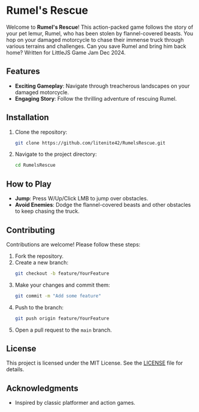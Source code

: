 # Rumel's Rescue

Welcome to **Rumel's Rescue**! This action-packed game follows the story of your pet lemur, Rumel, who has been stolen by flannel-covered beasts. You hop on your damaged motorcycle to chase their immense truck through various terrains and challenges. Can you save Rumel and bring him back home?
Written for LittleJS Game Jam Dec 2024.

## Features

- **Exciting Gameplay**: Navigate through treacherous landscapes on your damaged motorcycle.
- **Engaging Story**: Follow the thrilling adventure of rescuing Rumel.

## Installation

1. Clone the repository:
    ```sh
    git clone https://github.com/litenite42/RumelsRescue.git
    ```
2. Navigate to the project directory:
    ```sh
    cd RumelsRescue
    ```

## How to Play

- **Jump**: Press W/Up/Click LMB to jump over obstacles.
- **Avoid Enemies**: Dodge the flannel-covered beasts and other obstacles to keep chasing the truck.

## Contributing

Contributions are welcome! Please follow these steps:

1. Fork the repository.
2. Create a new branch:
    ```sh
    git checkout -b feature/YourFeature
    ```
3. Make your changes and commit them:
    ```sh
    git commit -m "Add some feature"
    ```
4. Push to the branch:
    ```sh
    git push origin feature/YourFeature
    ```
5. Open a pull request to the `main` branch.

## License

This project is licensed under the MIT License. See the [LICENSE](LICENSE) file for details.

## Acknowledgments

- Inspired by classic platformer and action games.

